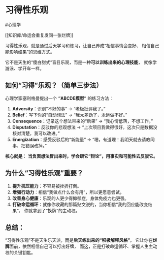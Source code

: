 
# 习得性乐观

#心理学

[[知识库/命运会重复发同一张烂牌]]

习得性乐观，就是通过后天学习和练习，让自己养成“相信事情会变好、
相信自己能影响结果”的思维方式。

它不是天生的“傻白甜式”盲目乐观，而是一种**可以训练出来的心理技能**，
就像学游泳、学开车一样。

## **如何“习得”乐观？（简单三步法）**

心理学家塞利格曼提出一个 **“ABCDE模型”** 的练习方法：

1. **Adversity**：识别“不好的事” → “老板批评我了。”
2. **Belief**：写下你的“自动想法” → “我太差劲了，永远做不好。”
3. **Consequence**：记录这个想法带来的“后果” → “我心情低落，不想工作。”
4. **Disputation**：反驳你的悲观想法
   → “上次项目我做得很好，这次只是数据没核对清楚，我可以改进。”
5. **Energization**：感受反驳后的“新能量”
   → “嗯，有道理！我明天就去请教同事，把错误改掉。”

**核心就是：**
**当负面想法冒出来时，学会跟它“辩论”，用事实和可能性去反驳它。**

## **为什么“习得性乐观”重要？**

1. **提升抗压能力**：不容易被挫折打倒。
2. **增强行动力**：相信“我做点什么会有用”，所以更愿意尝试。
3. **改善身心健康**：乐观的人更少得抑郁症，身体免疫力也更强。
4. **打破命运循环**：就像你收藏的那篇贴文说的，当你相信“我的回应能改变结果”，
   你就拿到了“换牌”的主动权。

## **总结**：

“习得性乐观”不是天生乐天派，而是**后天练出来的“积极解释风格”**。
它让你在**烂牌**面前，依然相信自己可以打出好牌，
而这，正是打破命运循环、掌握人生主动权的关键钥匙。